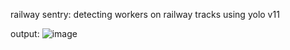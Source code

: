 railway sentry: detecting workers on railway tracks using yolo v11

output:
![image](https://github.com/user-attachments/assets/9a0d000a-01e7-455c-95e3-b64c248458be)
